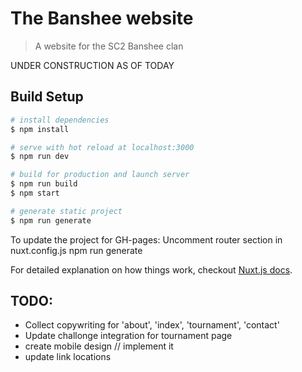 # The Banshee website

> A website for the SC2 Banshee clan

UNDER CONSTRUCTION AS OF TODAY

## Build Setup

``` bash
# install dependencies
$ npm install

# serve with hot reload at localhost:3000
$ npm run dev

# build for production and launch server
$ npm run build
$ npm start

# generate static project
$ npm run generate
```

To update the project for GH-pages:
Uncomment router section in nuxt.config.js
npm run generate

For detailed explanation on how things work, checkout [Nuxt.js docs](https://nuxtjs.org).


## TODO:

- Collect copywriting for 'about', 'index', 'tournament', 'contact'
- Update challonge integration for tournament page
- create mobile design // implement it
- update link locations




